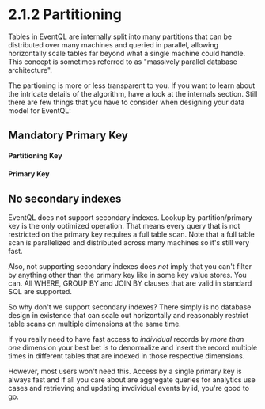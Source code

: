 2.1.2 Partitioning
==================

Tables in EventQL are internally split into many partitions that can be distributed
over many machines and queried in parallel, allowing horizontally scale tables far
beyond what a single machine could handle. This concept is sometimes referred
to as "massively parallel database architecture".

The partioning is more or less transparent to you. If you want to learn about the
intricate details of the algorithm, have a look at the internals section.
Still there are few things that you have to consider when designing your data
model for EventQL:

## Mandatory Primary Key

#### Partitioning Key
#### Primary Key

## No secondary indexes

EventQL does not support secondary indexes. Lookup by partition/primary key is
the only optimized operation. That means every query that is not restricted on
the primary key requires a full table scan. Note that a full table scan is
parallelized and distributed across many machines so it's still very fast.

Also, not supporting secondary indexes does _not_ imply that you can't filter by
anything other than the primary key like in some key value stores. You can. All
WHERE, GROUP BY and JOIN BY clauses that are valid in standard SQL are supported.

So why don't we support secondary indexes? There simply is no
database design in existence that can scale out horizontally and reasonably
restrict table scans on multiple dimensions at the same time.

If you really need to have fast access to _individual_ records by _more than
one_ dimension your best bet is to denormalize and insert the record multiple times
in different tables that are indexed in those respective dimensions. 

However, most users won't need this. Access by a single primary key is always
fast and if all you care about are aggregate queries for analytics use cases
and retrieving and updating invdividual events by id, you're good to go.
